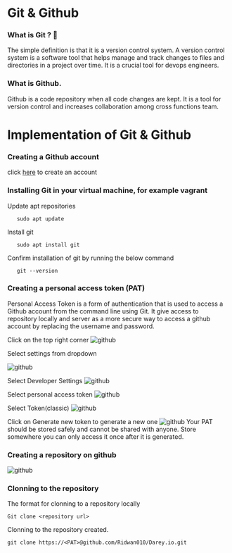 # Git & Github 
### What is Git ? 🤔
The simple definition is that it is a version control system. A version control system is a software tool that helps manage and track changes to files and directories in a project over time. It is a crucial tool for devops engineers.
### What is Github.
 Github is a code repository when all code changes are kept. It is a tool for version control and increases collaboration among cross functions team.

# Implementation of Git & Github
### Creating a Github account
click [here](https://github.com) to create an account 
### Installing Git in your virtual machine, for example vagrant
Update apt repositories 

       sudo apt update 
Install git 
      
       sudo apt install git 
Confirm installation of git by running the below command

       git --version 

### Creating a personal access token (PAT)
Personal Access Token is a form of authentication that is used to access a Github account from the command line using Git. It give access to repository locally and server as a more secure way to access a github account by replacing the username and password.

Click on the top right corner
![github](images/Screenshot_20230914-072043_Chrome.jpg)

Select settings from dropdown


![github](images/Screenshot_20230914-072541_Chrome.jpg)

Select Developer Settings
![github](images/Screenshot_20230914-072602_Chrome.jpg)

Select personal access token 
![github](images/Screenshot_20230914-072614_Chrome.jpg)

Select Token(classic)
![github](images/Screenshot_20230914-072623_Chrome.jpg)

Click on Generate new token to generate a new one
![github](images/Screenshot_20230914-072636_Chrome.jpg)
Your PAT should be stored safely and cannot be shared with anyone. Store somewhere you can only access it once after it is generated.
### Creating a repository on github 
![github](images/Screenshot_20230914-075850_Chrome.jpg)

### Clonning to the repository
The format for clonning to a repository locally 

    Git clone <repository url>

Clonning to the repository created.

    git clone https://<PAT>@github.com/Ridwan010/Darey.io.git
